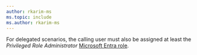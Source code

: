 ```yaml
---
author: rkarim-ms
ms.topic: include
ms.author: rkarim-ms
---
```


For delegated scenarios, the calling user must also be assigned at least the *Privileged Role Administrator* [Microsoft Entra role](/entra/identity/role-based-access-control/permissions-reference?toc=%2Fgraph%2Ftoc.json).
